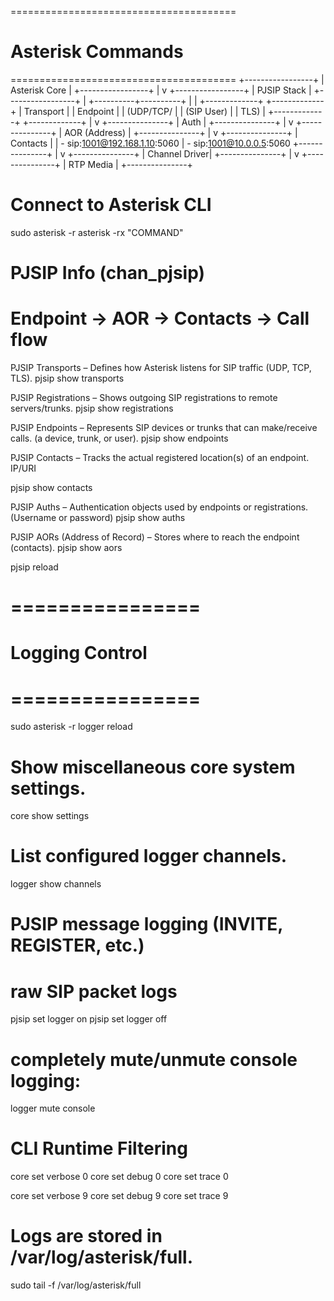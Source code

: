 =======================================
# Asterisk Commands
=======================================
          +-----------------+
          |   Asterisk Core |
          +-----------------+
                   |
                   v
          +-----------------+
          |   PJSIP Stack   |
          +-----------------+
                   |
        +----------+----------+
        |                     |
  +-------------+       +-------------+
  | Transport   |       | Endpoint    |
  | (UDP/TCP/   |       | (SIP User)  |
  |  TLS)       |       +-------------+
  +-------------+              |
                               v
                        +---------------+
                        | Auth          |
                        +---------------+
                               |
                               v
                        +---------------+
                        | AOR (Address) |
                        +---------------+
                               |
                               v
                        +---------------+
                        | Contacts      |
                        | - sip:1001@192.168.1.10:5060
                        | - sip:1001@10.0.0.5:5060
                        +---------------+
                               |
                               v
                        +---------------+
                        | Channel Driver|
                        +---------------+
                               |
                               v
                        +---------------+
                        |   RTP Media   |
                        +---------------+

# Connect to Asterisk CLI
sudo asterisk -r
asterisk -rx "COMMAND"

# PJSIP Info (chan_pjsip)
# Endpoint → AOR → Contacts → Call flow
PJSIP Transports – Defines how Asterisk listens for SIP traffic (UDP, TCP, TLS).
pjsip show transports

PJSIP Registrations – Shows outgoing SIP registrations to remote servers/trunks.
pjsip show registrations


PJSIP Endpoints – Represents SIP devices or trunks that can make/receive calls. (a device, trunk, or user).
pjsip show endpoints

PJSIP Contacts – Tracks the actual registered location(s) of an endpoint. IP/URI
<!-- Example: sip:120@172.25.10.240:64015 -->
pjsip show contacts

PJSIP Auths – Authentication objects used by endpoints or registrations. (Username or password)
pjsip show auths

PJSIP AORs (Address of Record) – Stores where to reach the endpoint (contacts).
pjsip show aors

pjsip reload
# ================
# Logging Control
# ================
sudo asterisk -r
logger reload

# Show miscellaneous core system settings.
core show settings
# List configured logger channels.
logger show channels


# PJSIP message logging (INVITE, REGISTER, etc.)
# raw SIP packet logs
pjsip set logger on
pjsip set logger off

# completely mute/unmute console logging:
logger mute console

# CLI Runtime Filtering
core set verbose 0
core set debug 0
core set trace 0

core set verbose 9
core set debug 9
core set trace 9

# Logs are stored in /var/log/asterisk/full.
sudo tail -f /var/log/asterisk/full